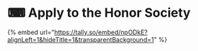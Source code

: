 # ⌨ Apply to the Honor Society

{% embed url="https://tally.so/embed/npODkE?alignLeft=1&hideTitle=1&transparentBackground=1" %}
